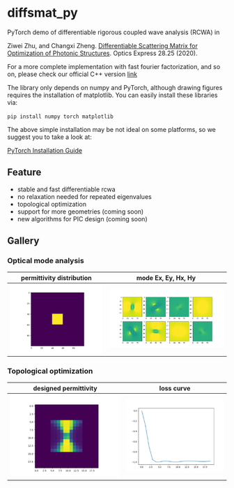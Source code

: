 # diffsmat_py

PyTorch demo of differentiable rigorous coupled wave analysis (RCWA) in

Ziwei Zhu, and Changxi Zheng. [Differentiable Scattering Matrix for Optimization of Photonic Structures](https://opg.optica.org/oe/fulltext.cfm?uri=oe-28-25-37773). Optics Express 28.25 (2020).

For a more complete implementation with fast fourier factorization, and so on, please check our official C++ version [link](https://github.com/Columbia-Computational-X-Lab/DiffSMat)

The library only depends on numpy and PyTorch, although drawing figures requires the installation of matplotlib. You can easily install these libraries via:

`pip install numpy torch matplotlib`

The above simple installation may be not ideal on some platforms, so we suggest you to take a look at:

[PyTorch Installation Guide](https://pytorch.org/get-started/locally/)

## Feature

* stable and fast differentiable rcwa
* no relaxation needed for repeated eigenvalues
* topological optimization
* support for more geometries (coming soon)
* new algorithms for PIC design (coming soon)

## Gallery

### Optical mode analysis

permittivity distribution            |  mode Ex, Ey, Hx, Hy
:-------------------------:|:-------------------------:
![](gallery/ex.png)  |  ![](gallery/all_modes.png)

### Topological optimization

designed permittivity          |  loss curve
:-------------------------:|:-------------------------:
![](gallery/de_final.png)  |  ![](gallery/loss_history.png)